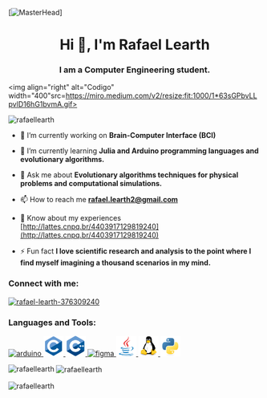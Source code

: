 [![MasterHead](https://i.pinimg.com/originals/d4/81/f3/d481f3c72e283309071f79e01b05c06d.gif)]
<h1 align="center">Hi 👋, I'm Rafael Learth</h1>
<h3 align="center">I am a Computer Engineering student.</h3>

<img align="right" alt="Codigo" width="400"src=https://miro.medium.com/v2/resize:fit:1000/1*63sGPbvLLpvlD16hG1bvmA.gif>

<p align="left"> <img src="https://komarev.com/ghpvc/?username=rafaellearth&label=Profile%20views&color=0e75b6&style=flat" alt="rafaellearth" /> </p>

- 🔭 I’m currently working on **Brain-Computer Interface (BCI)**

- 🌱 I’m currently learning **Julia and Arduino programming languages and evolutionary algorithms.**

- 💬 Ask me about **Evolutionary algorithms techniques for physical problems and computational simulations.**

- 📫 How to reach me **rafael.learth2@gmail.com**

- 📄 Know about my experiences [http://lattes.cnpq.br/4403917129819240](http://lattes.cnpq.br/4403917129819240)

- ⚡ Fun fact **I love scientific research and analysis to the point where I find myself imagining a thousand scenarios in my mind.**

<h3 align="left">Connect with me:</h3>
<p align="left">
<a href="https://linkedin.com/in/rafael-learth-376309240" target="blank"><img align="center" src="https://raw.githubusercontent.com/rahuldkjain/github-profile-readme-generator/master/src/images/icons/Social/linked-in-alt.svg" alt="rafael-learth-376309240" height="30" width="40" /></a>
</p>

<h3 align="left">Languages and Tools:</h3>
<p align="left"> <a href="https://www.arduino.cc/" target="_blank" rel="noreferrer"> <img src="https://cdn.worldvectorlogo.com/logos/arduino-1.svg" alt="arduino" width="40" height="40"/> </a> <a href="https://www.cprogramming.com/" target="_blank" rel="noreferrer"> <img src="https://raw.githubusercontent.com/devicons/devicon/master/icons/c/c-original.svg" alt="c" width="40" height="40"/> </a> <a href="https://www.w3schools.com/cpp/" target="_blank" rel="noreferrer"> <img src="https://raw.githubusercontent.com/devicons/devicon/master/icons/cplusplus/cplusplus-original.svg" alt="cplusplus" width="40" height="40"/> </a> <a href="https://www.figma.com/" target="_blank" rel="noreferrer"> <img src="https://www.vectorlogo.zone/logos/figma/figma-icon.svg" alt="figma" width="40" height="40"/> </a> <a href="https://www.java.com" target="_blank" rel="noreferrer"> <img src="https://raw.githubusercontent.com/devicons/devicon/master/icons/java/java-original.svg" alt="java" width="40" height="40"/> </a> <a href="https://www.linux.org/" target="_blank" rel="noreferrer"> <img src="https://raw.githubusercontent.com/devicons/devicon/master/icons/linux/linux-original.svg" alt="linux" width="40" height="40"/> </a> <a href="https://www.python.org" target="_blank" rel="noreferrer"> <img src="https://raw.githubusercontent.com/devicons/devicon/master/icons/python/python-original.svg" alt="python" width="40" height="40"/> </a> </p>

<p><img align="left" src="https://github-readme-stats.vercel.app/api/top-langs?username=rafaellearth&show_icons=true&locale=en&layout=compact" alt="rafaellearth" /></p>

<p>&nbsp;<img align="center" src="https://github-readme-stats.vercel.app/api?username=rafaellearth&show_icons=true&locale=en" alt="rafaellearth" /></p>

<p><img align="center" src="https://github-readme-streak-stats.herokuapp.com/?user=rafaellearth&" alt="rafaellearth" /></p>

